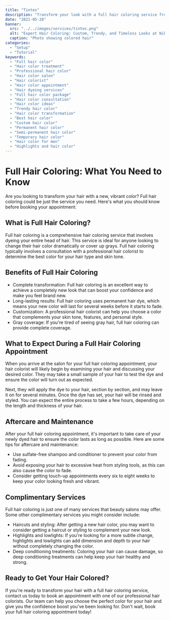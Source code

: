 ```yaml
---
title: "Tintes"
description: "Transform your look with a full hair coloring service from our expert colorists. From trendy and custom hair color to permanent and semi-permanent options, we offer a range of professional hair coloring treatments to suit your needs. Book a hair color appointment today and discover the best hair color ideas for your unique style."
date: "2021-05-28"
banner:
  src: "../../images/services/tintes.png"
  alt: "Expert Hair Coloring: Custom, Trendy, and Timeless Looks at Nik Salon"
  caption: "Photo showing colored hair"
categories:
  - "Setup"
  - "Tutorial"
keywords:
  - "Full hair color"
  - "Hair color treatment"
  - "Professional hair color"
  - "Hair color salon"
  - "Hair colorist"
  - "Hair color appointment"
  - "Hair dyeing services"
  - "Full hair color package"
  - "Hair color consultation"
  - "Hair color ideas"
  - "Trendy hair color"
  - "Hair color transformation"
  - "Best hair color"
  - "Custom hair color"
  - "Permanent hair color"
  - "Semi-permanent hair color"
  - "Temporary hair color"
  - "Hair color for men"
  - "Highlights and hair color"
---
```


# Full Hair Coloring: What You Need to Know

Are you looking to transform your hair with a new, vibrant color? Full hair coloring could be just the service you need. Here's what you should know before booking your appointment:

## What is Full Hair Coloring?

Full hair coloring is a comprehensive hair coloring service that involves dyeing your entire head of hair. This service is ideal for anyone looking to change their hair color dramatically or cover up grays. Full hair coloring typically involves a consultation with a professional hair colorist to determine the best color for your hair type and skin tone.

## Benefits of Full Hair Coloring

- Complete transformation: Full hair coloring is an excellent way to achieve a completely new look that can boost your confidence and make you feel brand new.
- Long-lasting results: Full hair coloring uses permanent hair dye, which means your new color will last for several weeks before it starts to fade.
- Customization: A professional hair colorist can help you choose a color that complements your skin tone, features, and personal style.
- Gray coverage: If you're tired of seeing gray hair, full hair coloring can provide complete coverage.

## What to Expect During a Full Hair Coloring Appointment

When you arrive at the salon for your full hair coloring appointment, your hair colorist will likely begin by examining your hair and discussing your desired color. They may take a small sample of your hair to test the dye and ensure the color will turn out as expected.

Next, they will apply the dye to your hair, section by section, and may leave it on for several minutes. Once the dye has set, your hair will be rinsed and styled. You can expect the entire process to take a few hours, depending on the length and thickness of your hair.

## Aftercare and Maintenance

After your full hair coloring appointment, it's important to take care of your newly dyed hair to ensure the color lasts as long as possible. Here are some tips for aftercare and maintenance:

- Use sulfate-free shampoo and conditioner to prevent your color from fading.
- Avoid exposing your hair to excessive heat from styling tools, as this can also cause the color to fade.
- Consider getting touch-up appointments every six to eight weeks to keep your color looking fresh and vibrant.

## Complimentary Services

Full hair coloring is just one of many services that beauty salons may offer. Some other complimentary services you might consider include:

- Haircuts and styling: After getting a new hair color, you may want to consider getting a haircut or styling to complement your new look.
- Highlights and lowlights: If you're looking for a more subtle change, highlights and lowlights can add dimension and depth to your hair without completely changing the color.
- Deep conditioning treatments: Coloring your hair can cause damage, so deep conditioning treatments can help keep your hair healthy and strong.

## Ready to Get Your Hair Colored?

If you're ready to transform your hair with a full hair coloring service, contact us today to book an appointment with one of our professional hair colorists. Our team can help you choose the perfect color for your hair and give you the confidence boost you've been looking for. Don't wait, book your full hair coloring appointment today!

